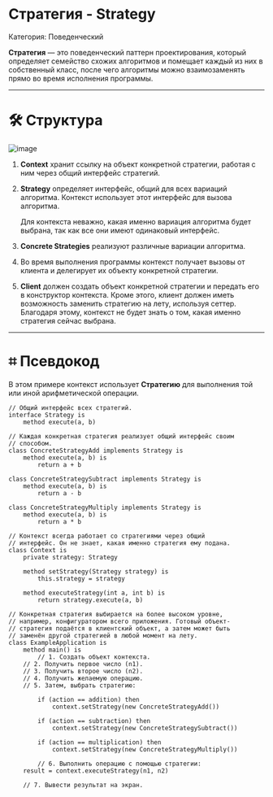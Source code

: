 # Стратегия - Strategy

Категория: Поведенческий

**Стратегия** — это поведенческий паттерн проектирования, который определяет семейство схожих алгоритмов и помещает каждый из них в собственный класс, после чего алгоритмы можно взаимозаменять прямо во время исполнения программы.

---

# 🛠️ Структура

![image](https://github.com/user-attachments/assets/fc4eecc1-5da7-4751-a026-c1206fa11ec3)


1. **Context** хранит ссылку на объект конкретной стратегии, работая с ним через общий интерфейс стратегий.
2. **Strategy** определяет интерфейс, общий для всех вариаций алгоритма. Контекст использует этот интерфейс для вызова алгоритма.
    
    Для контекста неважно, какая именно вариация алгоритма будет выбрана, так как все они имеют одинаковый интерфейс.
    
3. **Concrete Strategies** реализуют различные вариации алгоритма.
4. Во время выполнения программы контекст получает вызовы от клиента и делегирует их объекту конкретной стратегии.
5. **Client** должен создать объект конкретной стратегии и передать его в конструктор контекста. Кроме этого, клиент должен иметь возможность заменить стратегию на лету, используя сеттер. Благодаря этому, контекст не будет знать о том, какая именно стратегия сейчас выбрана.

---

# ⌗ Псевдокод

В этом примере контекст использует **Стратегию** для выполнения той или иной арифметической операции.

```
// Общий интерфейс всех стратегий.
interface Strategy is
	method execute(a, b)

// Каждая конкретная стратегия реализует общий интерфейс своим
// способом.
class ConcreteStrategyAdd implements Strategy is
	method execute(a, b) is
		return a + b

class ConcreteStrategySubtract implements Strategy is
	method execute(a, b) is
		return a - b

class ConcreteStrategyMultiply implements Strategy is
	method execute(a, b) is
		return a * b

// Контекст всегда работает со стратегиями через общий
// интерфейс. Он не знает, какая именно стратегия ему подана.
class Context is
	private strategy: Strategy

	method setStrategy(Strategy strategy) is
		this.strategy = strategy

	method executeStrategy(int a, int b) is
		return strategy.execute(a, b)

// Конкретная стратегия выбирается на более высоком уровне,
// например, конфигуратором всего приложения. Готовый объект-
// стратегия подаётся в клиентский объект, а затем может быть
// заменён другой стратегией в любой момент на лету.
class ExampleApplication is
	method main() is
		// 1. Создать объект контекста.
    // 2. Получить первое число (n1).
    // 3. Получить второе число (n2).
    // 4. Получить желаемую операцию.
    // 5. Затем, выбрать стратегию:

		if (action == addition) then
			context.setStrategy(new ConcreteStrategyAdd())

		if (action == subtraction) then
			context.setStrategy(new ConcreteStrategySubtract())

		if (action == multiplication) then
			context.setStrategy(new ConcreteStrategyMultiply())

		// 6. Выполнить операцию с помощью стратегии:
    result = context.executeStrategy(n1, n2)

    // 7. Вывести результат на экран.
```
